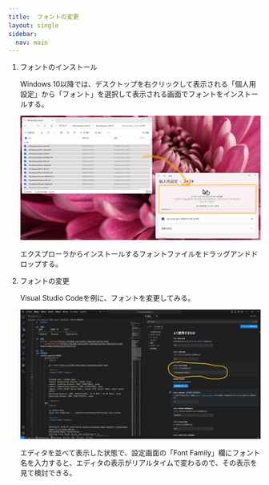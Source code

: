```yaml
---
title:  フォントの変更
layout: single
sidebar:
  nav: main
---
```

1.  フォントのインストール

    Windows 10以降では、デスクトップを右クリックして表示される「個人用設定」から「フォント」を選択して表示される画面でフォントをインストールする。

    ![フォントのインストール](/images/Windows/20240319_Moralerspace.png)

    エクスプローラからインストールするフォントファイルをドラッグアンドドロップする。
  
1.  フォントの変更

    Visual Studio Codeを例に、フォントを変更してみる。

    ![フォントの設定](/images/VisualStudio/20240319_VSCode_Moralerspace.png)

    エディタを並べて表示した状態で、設定画面の「Font Family」欄にフォント名を入力すると、エディタの表示がリアルタイムで変わるので、その表示を見て検討できる。
